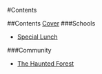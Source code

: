 #Contents

##Contents
[Cover](README.md)
###Schools
* [Special Lunch](special_lunch.md)

###Community
* [The Haunted Forest](thehauntedforest.md)

